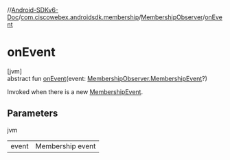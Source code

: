 //[Android-SDKv6-Doc](../../../index.md)/[com.ciscowebex.androidsdk.membership](../index.md)/[MembershipObserver](index.md)/[onEvent](on-event.md)

# onEvent

[jvm]\
abstract fun [onEvent](on-event.md)(event: [MembershipObserver.MembershipEvent](-membership-event/index.md)?)

Invoked when there is a new [MembershipEvent](-membership-event/index.md).

## Parameters

jvm

| | |
|---|---|
| event | Membership event |

